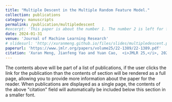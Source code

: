```yaml
---
title: "Multiple Descent in the Multiple Random Feature Model."
collection: publications
category: manuscripts
permalink: /publication/multipledescent
#excerpt: 'This paper is about the number 1. The number 2 is left for future work.'
date: 2024-01-31
venue: 'Journal of Machine Learning Research'
# slidesurl: 'http://xuranmeng.github.io/files/slides/multipledescent.pdf'
paperurl: 'https://www.jmlr.org/papers/volume25/22-1389/22-1389.pdf'
citation: 'Xuran Meng, Jianfeng Yao and Yuan Cao,  <i>JMLR 25,</i>, 2024.'
---
```


The contents above will be part of a list of publications, if the user clicks the link for the publication than the contents of section will be rendered as a full page, allowing you to provide more information about the paper for the reader. When publications are displayed as a single page, the contents of the above "citation" field will automatically be included below this section in a smaller font.
